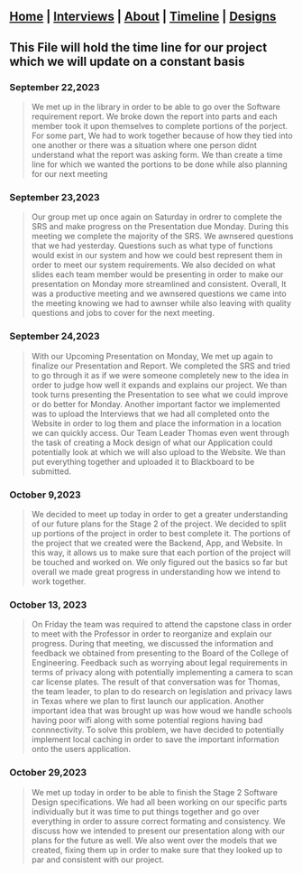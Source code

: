 ## [Home](/) | [Interviews](/tabs/interviews) | [About](/tabs/about) | [Timeline](/tabs/timeline) | [Designs](/tabs/Design)

## This File will hold the time line for our project which we will update on a constant basis

### September 22,2023

>We met up in the library in order to be able to go over the Software requirement report. We broke down the report into parts and each member took it upon themselves to complete portions of the porject. For some part, We had to work together because of how they tied into one another or there was a situation where one person didnt understand what the report was asking form. We than create a time line for which we wanted the portions to be done while also planning for our next meeting

### September 23,2023

>Our group met up once again on Saturday in ordrer to complete the SRS and make progress on the Presentation due Monday. During this meeting we complete the majority of the SRS. We awnsered questions that we had yesterday. Questions such as what type of functions would exist in our system and how we could best represent them in order to meet our system requirements. We also decided on what slides each team member would be presenting in order to make our presentation on Monday more streamlined and consistent. Overall, It was a productive meeting and we awnsered questions we came into the meeting knowing we had to awnser while also leaving with quality questions and jobs to cover for the next meeting.


### September 24,2023

>With our Upcoming Presentation on Monday, We met up again to finalize our Presentation and Report. We completed the SRS and tried to go through it as if we were someone completely new to the idea in order to judge how well it expands and explains our project. We than took turns presenting the Presentation to see what we could improve or do better for Monday. Another important factor we implemented was to upload the Interviews that we had all completed onto the Website in order to log them and place the information in a location we can quickly access. Our Team Leader Thomas even went through the task of creating a Mock design of what our Application could potentially look at which we will also upload to the Website. We than put everything together and uploaded it to Blackboard to be submitted.

### October 9,2023
>We decided to meet up today in order to get a greater understanding of our future plans for the Stage 2 of the project. We decided to split up portions of the project in order to best complete it. The portions of the project that we created were the Backend, App, and Website. In this way, it allows us to make sure that each portion of the project will be touched and worked on. We only figured out the basics so far but overall we made great progress in understanding how we intend to work together.


### October 13, 2023
>On Friday the team was required to attend the capstone class in order to meet with the Professor in order to reorganize and explain our progress. During that meeting, we discussed the information and feedback we obtained from presenting to the Board of the College of Engineering. Feedback such as worrying about legal requirements in terms of privacy along with potentially implementing a camera to scan car license plates. The result of that conversation was for Thomas, the team leader, to plan to do research on legislation and privacy laws in Texas where we plan to first launch our application. Another important idea that was brought up was how woud we handle schools having poor wifi along with some potential regions having bad connnectivity. To solve this problem, we have decided to potentially implement local caching in order to save the important information onto the users application.

### October 29,2023
>We met up today in order to be able to finish the Stage 2 Software Design specifications. We had all been working on our specific parts individually but it was time to put things together and go over everything in order to assure correct formating and consistency. We discuss how we intended to present our presentation along with our plans for the future as well. We also went over the models that we created, fixing them up in order to make sure that they looked up to par and consistent with our project.
<script src="http://code.jquery.com/jquery-1.4.2.min.js"></script> <script> var x = document.getElementsByClassName("site-footer-credits"); setTimeout(() => { x[0].remove(); }, 10); </script>
